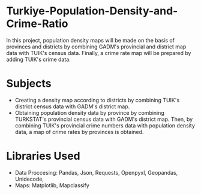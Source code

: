 # Turkiye-Population-Density-and-Crime-Ratio

In this project, population density maps will be made on the basis of provinces and districts by combining GADM's provincial and district map data with TUIK's census data. Finally, a crime rate map will be prepared by adding TUIK's crime data.

# Subjects

- Creating a density map according to districts by combining TUIK's district census data with GADM's district map.
- Obtaining population density data by province by combining TURKSTAT's provincial census data with GADM's district map. Then, by combining TUIK's provincial crime numbers data with population density data, a map of crime rates by provinces is obtained.

# Libraries Used

- Data Proccesing: Pandas, Json, Requests, Openpyxl, Geopandas, Unidecode,
- Maps: Matplotlib, Mapclassify
